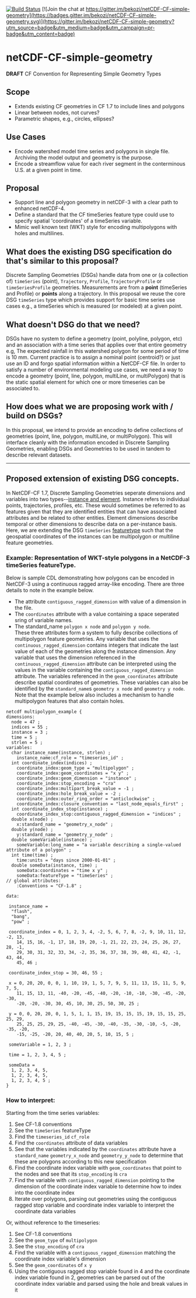 [![Build Status](https://travis-ci.org/bekozi/netCDF-CF-simple-geometry.svg?branch=master)](https://travis-ci.org/bekozi/netCDF-CF-simple-geometry)
[![Join the chat at https://gitter.im/bekozi/netCDF-CF-simple-geometry](https://badges.gitter.im/bekozi/netCDF-CF-simple-geometry.svg)](https://gitter.im/bekozi/netCDF-CF-simple-geometry?utm_source=badge&utm_medium=badge&utm_campaign=pr-badge&utm_content=badge)

# netCDF-CF-simple-geometry

**DRAFT** CF Convention for Representing Simple Geometry Types

## Scope

* Extends existing CF geometries in CF 1.7 to include lines and polygons
* Linear between nodes, not curves?
* Parametric shapes, e.g., circles, ellipses?

## Use Cases

* Encode watershed model time series and polygons in single file. Archiving the model output and geometry is the purpose.
* Encode a streamflow value for each river segment in the conterminous U.S. at a given point in time.

## Proposal

* Support line and polygon geometry in netCDF-3 with a clear path to enhanced netCDF-4. 
* Define a standard that the CF timeSeries feature type could use to specify spatial 'coordinates' of a timeSeries variable.
* Mimic well known text (WKT) style for encoding multipolygons with holes and multilines.

## What does the existing DSG specification do that's similar to this proposal? 
Discrete Sampling Geometries (DSGs) handle data from one or (a collection of) `timeSeries` (point), `Trajectory`, `Profile`, `TrajectoryProfile` or `timeSeriesProfile` geometries. Measurements are from a **point** (timeSeries and Profile) or **points** along a trajectory. In this proposal we reuse the core DSG `timeSeries` type which provides support for basic time series use cases e.g., a timeSeries which is measured (or modeled) at a given point.

## What doesn't DSG do that we need? 
DSGs have no system to define a geometry (point, polyline, polygon, etc) and an association with a time series that applies over that entire geometry e.g, The expected rainfall in this watershed polygon for some period of time is 10 mm. Current practice is to assign a nominal point (centroid?) or just use an ID and forgo spatial information within a NetCDF-CF file. In order to satisfy a number of environmental modeling use cases, we need a way to encode a geometry (point, line, polygon, multiLine, or multiPolygon) that is the static spatial element for which one or more timeseries can be associated to.

## How does what we are proposing work with / build on DSGs?
In this proposal, we intend to provide an encoding to define collections of geometries (point, line, polygon, multiLine, or multiPolygon). This will interface cleanly with the information encoded in Discrete Sampling Geometries, enabling DSGs and Geometries to be used in tandem to describe relevant datasets.

---

## Proposed extension of existing DSG concepts.

In NetCDF-CF 1.7, Discrete Sampling Geometries seperate dimensions and variables into two types--[instance and element](http://cfconventions.org/cf-conventions/cf-conventions.html#_collections_instances_and_elements). Instance refers to individual points, trajectories, profiles, etc. These would sometimes be referred to as features given that they are identified entities that can have associated attributes and be related to other entities. Element dimensions describe temporal or other dimensions to describe data on a per-instance basis. Here, we are extending the DSG `timeSeries` [featuretype](http://cfconventions.org/cf-conventions/cf-conventions.html#_features_and_feature_types) such that the geospatial coordinates of the instances can be multipolygon or multiline feature geometries.

### Example: Representation of WKT-style polygons in a NetCDF-3 timeSeries featureType.

Below is sample CDL demonstrating how polygons can be encoded in NetCDF-3 using a continuous ragged array-like encoding. There are three details to note in the example below.  
- The attribute `contiguous_ragged_dimension` with value of a dimension in the file.  
- The `coordinates` attribute with a value containing a space seperated sring of variable names.
- The standard\_name `polygon x node` and `polygon y node`.  
These three attributes form a system to fully describe collections of multipolygon feature geometries. Any variable that uses the `continuous_ragged_dimension` contains integers that indicate the last value of each of the geometries along the instance dimension. Any variable that uses the dimension referenced in the `continuous_ragged_dimension` attribute can be interpreted using the values in the variable containing the `contiguous_ragged_dimension` attribute. The variables referenced in the `geom_coordinates` attribute describe spatial coordinates of geometries. These variables can also be identified by the `standard_name`s `geometry x node` and `geometry y node`. Note that the example below also includes a mechanism to handle multipolygon features that also contain holes.

```
netcdf multipolygon_example {
dimensions:
  node = 47 ;
  indices = 55 ;
  instance = 3 ;
  time = 5 ;
  strlen = 5 ;
variables:
  char instance_name(instance, strlen) ;
    instance_name:cf_role = "timeseries_id" ;
  int coordinate_index(indices) ;
    coordinate_index:geom_type = "multipolygon" ;
    coordinate_index:geom_coordinates = "x y" ;
    coordinate_index:geom_dimension = "instance" ;
    coordinate_index:stop_encoding = "cra"
    coordinate_index:multipart_break_value = -1 ;
    coordinate_index:hole_break_value = -2 ;
    coordinate_index:outer_ring_order = "anticlockwise" ;
    coordinate_index:closure_convention = "last_node_equals_first" ;
  int coordinate_index_stop(instance) ;
    coordinate_index_stop:contiguous_ragged_dimension = "indices" ;
  double x(node) ;
    x:standard_name = "geometry_x_node" ;
  double y(node) ;
    y:standard_name = "geometry_y_node" ;
  double someVariable(instance) ;
    someVariable:long_name = "a variable describing a single-valued attribute of a polygon" ;
  int time(time) ;
    time:units = "days since 2000-01-01" ;
  double someData(instance, time) ;
    someData:coordinates = "time x y" ;
    someData:featureType = "timeSeries" ;
// global attributes:
    :Conventions = "CF-1.8" ;
    
data:

 instance_name =
  "flash",
  "bang",
  "pow" ;

 coordinate_index = 0, 1, 2, 3, 4, -2, 5, 6, 7, 8, -2, 9, 10, 11, 12, -2, 13, 
    14, 15, 16, -1, 17, 18, 19, 20, -1, 21, 22, 23, 24, 25, 26, 27, 28, -1, 
    29, 30, 31, 32, 33, 34, -2, 35, 36, 37, 38, 39, 40, 41, 42, -1, 43, 44, 
    45, 46 ;

 coordinate_index_stop = 30, 46, 55 ;

 x = 0, 20, 20, 0, 0, 1, 10, 19, 1, 5, 7, 9, 5, 11, 13, 15, 11, 5, 9, 7, 5, 
    11, 15, 13, 11, -40, -20, -45, -40, -20, -10, -10, -30, -45, -20, -30, 
    -20, -20, -30, 30, 45, 10, 30, 25, 50, 30, 25 ;

 y = 0, 0, 20, 20, 0, 1, 5, 1, 1, 15, 19, 15, 15, 15, 19, 15, 15, 25, 25, 29, 
    25, 25, 25, 29, 25, -40, -45, -30, -40, -35, -30, -10, -5, -20, -35, -20, 
    -15, -25, -20, 20, 40, 40, 20, 5, 10, 15, 5 ;

 someVariable = 1, 2, 3 ;

 time = 1, 2, 3, 4, 5 ;

 someData =
  1, 2, 3, 4, 5,
  1, 2, 3, 4, 5,
  1, 2, 3, 4, 5 ;
}
```

### How to interpret:
 
Starting from the time series variables:

1) See CF-1.8 conventions  
2) See the `timeSeries` featureType  
3) Find the `timeseries_id` `cf_role`  
4) Find the `coordinates` attribute of data variables  
5) See that the variables indicated by the `coordinates` attribute have a `standard_name` `geometry_x_node` and `geometry_y_node` to determine that these are polygons according to this new specification  
6) Find the coordinate index variable with `geom_coordinates` that point to the nodes and see that its `stop_encoding` is `cra` 
7) Find the variable with `contiguous_ragged_dimension` pointing to the dimension of the coordinate index variable to determine how to index into the coordinate index  
8) Iterate over polygons, parsing out geometries using the contiguous ragged stop variable and coordinate index variable to interpret the coordinate data variables

Or, without reference to the timeseries:

1) See CF-1.8 conventions  
2) See the `geom_type` of `multipolygon`  
3) See the `stop_encoding` of `cra`  
4) Find the variable with a `contiguous_ragged_dimension` matching the coordinate index variable's dimension  
5) See the `geom_coordinates` of `x y`  
6) Using the contiguous ragged stop variable found in 4 and the coordinate index variable found in 2, geometries can be parsed out of the coordinate index variable and parsed using the hole and break values in it
